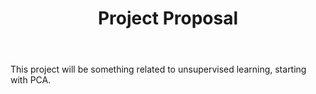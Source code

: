 <header>

# Project Proposal

</header>

This project will be something related to unsupervised learning, starting with PCA.
